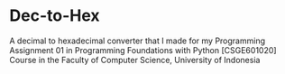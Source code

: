 # Dec-to-Hex
A decimal to hexadecimal converter that I made for my Programming Assignment 01 in Programming Foundations with Python [CSGE601020] Course in the Faculty of Computer Science, University of Indonesia
